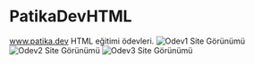# PatikaDevHTML
 www.patika.dev HTML eğitimi ödevleri.
![Odev1 Site Görünümü](https://user-images.githubusercontent.com/76431780/163816532-8d55123b-e71a-4e01-aba9-7f51c3240a87.JPG)
![Odev2 Site Görünümü](https://user-images.githubusercontent.com/76431780/163816714-b2820e4e-fca6-4ebc-bf5f-6b930ce4f2a1.JPG)
![Odev3 Site Görünümü](https://user-images.githubusercontent.com/76431780/163816731-37277497-71b2-451f-aef3-4ca3f9ddc580.JPG)
